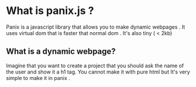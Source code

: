 # What is panix.js ?
Panix is a javascript library that allows you to make dynamic webpages . 
It uses virtual dom that is faster that normal dom . It's also tiny ( < 2kb)

## What is a dynamic webpage?
Imagine that you want to create a project that you should ask the name of the user and show it a h1 tag. You cannot make it with pure html but It's very simple to make it in panix .
